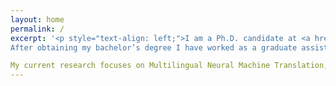 ```yaml
---
layout: home
permalink: /
excerpt: '<p style="text-align: left;">I am a Ph.D. candidate at <a href="https://www.fbk.eu/en/">FBK-Fondazione Bruno Kessler</a> (<a href="https://ict.fbk.eu/units/hlt-mt/">HLT-MT</a> research group) and at the <a href="https://www.unitn.it/en">University of Trento</a> (<a href="http://ict.unitn.it/">ICT-Doctoral School</a>), Trento, Italy, working on the topic "Deep Learning for human-in-the-loop advanced Machine Translation".</p>
After obtaining my bachelor’s degree I have worked as a graduate assistant, at Bahir Dar University, Ethiopia. Following, I have received my M.Sc. in computer science from the <a href="http://www.unive.it/pag/13526/">Ca'Foscari University of Venice</a> under the supervision of Prof. <a href="http://www.dsi.unive.it/~pelillo/">Marcello Pelillo</a> and Prof. <a href="http://www.ce.unipr.it/people/aprati/">Andrea Prati</a> (please check out my thesis work <a href="https://www.researchgate.net/publication/325880587_Multi-Camera_Multi-Target_Tracking_Using_Relaxation_Processes">here</a>) and an MBA from <a href="https://bolognabusinessschool.com/hp/">Bologna Business School</a> in <a href="https://bolognabusinessschool.com/hp/master-fulltime/business-management-green-management-and-sustainable-businesses/">Business Management/Green Management and Sustainable Businesses</a>.

My current research focuses on Multilingual Neural Machine Translation, particularly for low-resource languages. I am advised by Prof. <a href="https://sites.google.com/site/marcellofedericohome/">Marcello Federico</a>. Please check out some of the work from our lab below!'
---
```

